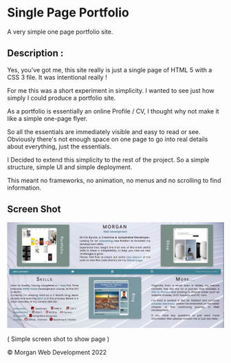 # Single Page Portfolio

A very simple one page portfolio site.

## Description :

Yes, you've got me, this site really is just a single page of HTML 5 with a CSS 3 file. It was intentional really !

For me this was a short experiment in simplicity. I wanted to see just how simply I could produce a portfolio site.

As a portfolio is essentially an online Profile / CV, I thought why not make it like a simple one-page flyer.

So all the essentials are immediately visible and easy to read or see. Obviously there's not enough space on one page to go into real details about everything, just the essentials.

I Decided to extend this simplicity to the rest of the project. So a simple structure, simple UI and simple deployment.

This meant no frameworks, no animation, no menus and no scrolling to find information.

## Screen Shot

![Screen Shot](images/Single_Page_Portfolio_ScreenShot.png)

( Simple screen shot to show page )

&copy; Morgan Web Development 2022
